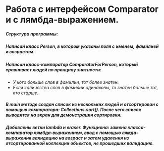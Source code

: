 # Работа с интерфейсом Comparator и с лямбда-выражением.

##### Структура программы: 
##### Написан класс Person, в котором указаны поля с именем, фамилией и возрастом.
##### Написан класс-компаратор ComparatorForPerson, который сравнивает людей по принципу знатности:
- *У кого больше слов в фамилии, тот более знатен.*
- *Если количества слов в фамилии одинаковы, то знатен больше тот, кто старше.*
##### В main методе создан список из нескольких людей и отсортирован с помощью компаратора: Collections.sort(). После чего список выводится на экран для демонстрации сортировки.
##### Добавлены ветки lambda и eraser. Функциона: замена класса-компаратор лямбда-выражением, ввод с помощью лямда-выражения валидацию на возраст и затем удаления из отсортированной коллекции объектов, не прошедших валидацию.